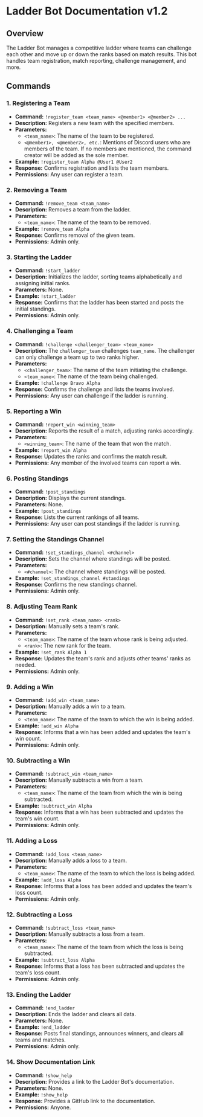 # Ladder Bot Documentation v1.2

## Overview
The Ladder Bot manages a competitive ladder where teams can challenge each other and move up or down the ranks based on match results. This bot handles team registration, match reporting, challenge management, and more.

## Commands

### 1. Registering a Team
- **Command:** `!register_team <team_name> <@member1> <@member2> ...`
- **Description:** Registers a new team with the specified members.
- **Parameters:**
  - `<team_name>`: The name of the team to be registered.
  - `<@member1>, <@member2>, etc.`: Mentions of Discord users who are members of the team. If no members are mentioned, the command creator will be added as the sole member.
- **Example:** `!register_team Alpha @User1 @User2`
- **Response:** Confirms registration and lists the team members.
- **Permissions:** Any user can register a team.

### 2. Removing a Team
- **Command:** `!remove_team <team_name>`
- **Description:** Removes a team from the ladder.
- **Parameters:**
  - `<team_name>`: The name of the team to be removed.
- **Example:** `!remove_team Alpha`
- **Response:** Confirms removal of the given team.
- **Permissions:** Admin only.

### 3. Starting the Ladder
- **Command:** `!start_ladder`
- **Description:** Initializes the ladder, sorting teams alphabetically and assigning initial ranks.
- **Parameters:** None.
- **Example:** `!start_ladder`
- **Response:** Confirms that the ladder has been started and posts the initial standings.
- **Permissions:** Admin only.

### 4. Challenging a Team
- **Command:** `!challenge <challenger_team> <team_name>`
- **Description:** The `challenger_team` challenges `team_name`. The challenger can only challenge a team up to two ranks higher.
- **Parameters:**
  - `<challenger_team>`: The name of the team initiating the challenge.
  - `<team_name>`: The name of the team being challenged.
- **Example:** `!challenge Bravo Alpha`
- **Response:** Confirms the challenge and lists the teams involved.
- **Permissions:** Any user can challenge if the ladder is running.

### 5. Reporting a Win
- **Command:** `!report_win <winning_team>`
- **Description:** Reports the result of a match, adjusting ranks accordingly.
- **Parameters:**
  - `<winning_team>`: The name of the team that won the match.
- **Example:** `!report_win Alpha`
- **Response:** Updates the ranks and confirms the match result.
- **Permissions:** Any member of the involved teams can report a win.

### 6. Posting Standings
- **Command:** `!post_standings`
- **Description:** Displays the current standings.
- **Parameters:** None.
- **Example:** `!post_standings`
- **Response:** Lists the current rankings of all teams.
- **Permissions:** Any user can post standings if the ladder is running.

### 7. Setting the Standings Channel
- **Command:** `!set_standings_channel <#channel>`
- **Description:** Sets the channel where standings will be posted.
- **Parameters:**
  - `<#channel>`: The channel where standings will be posted.
- **Example:** `!set_standings_channel #standings`
- **Response:** Confirms the new standings channel.
- **Permissions:** Admin only.

### 8. Adjusting Team Rank
- **Command:** `!set_rank <team_name> <rank>`
- **Description:** Manually sets a team's rank.
- **Parameters:**
  - `<team_name>`: The name of the team whose rank is being adjusted.
  - `<rank>`: The new rank for the team.
- **Example:** `!set_rank Alpha 1`
- **Response:** Updates the team's rank and adjusts other teams' ranks as needed.
- **Permissions:** Admin only.

### 9. Adding a Win
- **Command:** `!add_win <team_name>`
- **Description:** Manually adds a win to a team.
- **Parameters:**
  - `<team_name>`: The name of the team to which the win is being added.
- **Example:** `!add_win Alpha`
- **Response:** Informs that a win has been added and updates the team's win count.
- **Permissions:** Admin only.

### 10. Subtracting a Win
- **Command:** `!subtract_win <team_name>`
- **Description:** Manually subtracts a win from a team.
- **Parameters:**
  - `<team_name>`: The name of the team from which the win is being subtracted.
- **Example:** `!subtract_win Alpha`
- **Response:** Informs that a win has been subtracted and updates the team's win count.
- **Permissions:** Admin only.

### 11. Adding a Loss
- **Command:** `!add_loss <team_name>`
- **Description:** Manually adds a loss to a team.
- **Parameters:**
  - `<team_name>`: The name of the team to which the loss is being added.
- **Example:** `!add_loss Alpha`
- **Response:** Informs that a loss has been added and updates the team's loss count.
- **Permissions:** Admin only.

### 12. Subtracting a Loss
- **Command:** `!subtract_loss <team_name>`
- **Description:** Manually subtracts a loss from a team.
- **Parameters:**
  - `<team_name>`: The name of the team from which the loss is being subtracted.
- **Example:** `!subtract_loss Alpha`
- **Response:** Informs that a loss has been subtracted and updates the team's loss count.
- **Permissions:** Admin only.

### 13. Ending the Ladder
- **Command:** `!end_ladder`
- **Description:** Ends the ladder and clears all data.
- **Parameters:** None.
- **Example:** `!end_ladder`
- **Response:** Posts final standings, announces winners, and clears all teams and matches.
- **Permissions:** Admin only.

### 14. Show Documentation Link
- **Command:** `!show_help`
- **Description:** Provides a link to the Ladder Bot's documentation.
- **Parameters:** None.
- **Example:** `!show_help`
- **Response:** Provides a GitHub link to the documentation.
- **Permissions:** Anyone.
